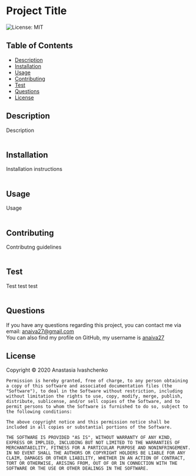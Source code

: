 # Project Title
  ![License: MIT](https://img.shields.io/badge/License-MIT-yellow.svg)

## Table of Contents
  * [Description](#Description)
  * [Installation](#Installation)
  * [Usage](#Usage)
  * [Contributing](#Contributing)
  * [Test](#Test)
  * [Questions](#Questions)
  * [License](#License)


## Description  

Description
<br><br> 

## Installation

Installation instructions
<br><br>

## Usage 

Usage
<br><br>

## Contributing

Contributng guidelines
<br><br> 

## Test

Test test test
<br><br>

## Questions
If you have any questions regarding this project, you can contact me via email: [anaiva27@gmail.com](mailto:anaiva27@gmail.com) 
<br>
You can also find my profile on GitHub, my username is [anaiva27](https://github.com/anaiva27) 
<br>

## License
Copyright © 2020 Anastasia Ivashchenko

    Permission is hereby granted, free of charge, to any person obtaining a copy of this software and associated documentation files (the "Software"), to deal in the Software without restriction, including without limitation the rights to use, copy, modify, merge, publish, distribute, sublicense, and/or sell copies of the Software, and to permit persons to whom the Software is furnished to do so, subject to the following conditions:
    
    The above copyright notice and this permission notice shall be included in all copies or substantial portions of the Software.
    
    THE SOFTWARE IS PROVIDED "AS IS", WITHOUT WARRANTY OF ANY KIND, EXPRESS OR IMPLIED, INCLUDING BUT NOT LIMITED TO THE WARRANTIES OF MERCHANTABILITY, FITNESS FOR A PARTICULAR PURPOSE AND NONINFRINGEMENT. IN NO EVENT SHALL THE AUTHORS OR COPYRIGHT HOLDERS BE LIABLE FOR ANY CLAIM, DAMAGES OR OTHER LIABILITY, WHETHER IN AN ACTION OF CONTRACT, TORT OR OTHERWISE, ARISING FROM, OUT OF OR IN CONNECTION WITH THE SOFTWARE OR THE USE OR OTHER DEALINGS IN THE SOFTWARE.
    
    
